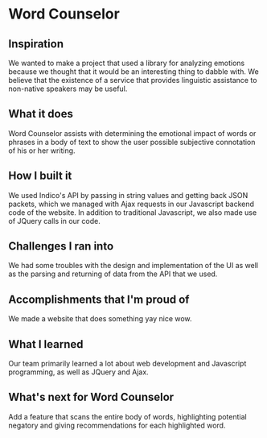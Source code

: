 # Word Counselor

## Inspiration
We wanted to make a project that used a library for analyzing emotions because we thought that it would be an interesting thing to dabble with. We believe that the existence of a service that provides linguistic assistance to non-native speakers may be useful.
## What it does
Word Counselor assists with determining the emotional impact of words or phrases in a body of text to show the user possible subjective connotation of his or her writing.
## How I built it
We used Indico's API by passing in string values and getting back JSON packets, which we managed with Ajax requests in our Javascript backend code of the website. In addition to traditional Javascript, we also made use of JQuery calls in our code.

## Challenges I ran into
We had some troubles with the design and implementation of the UI as well as the parsing and returning of data from the API that we used. 

## Accomplishments that I'm proud of
We made a website that does something yay nice wow.

## What I learned
Our team primarily learned a lot about web development and Javascript programming, as well as JQuery and Ajax.

## What's next for Word Counselor
Add a feature that scans the entire body of words, highlighting potential negatory and giving recommendations for each highlighted word.

